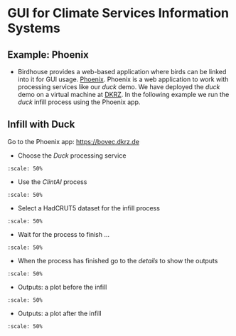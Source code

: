 # GUI for Climate Services Information Systems

## Example: Phoenix

* Birdhouse provides a web-based application where birds can be linked into it for GUI usage.  [Phoenix](https://github.com/bird-house/pyramid-phoenix). Phoenix is a web application to work with processing services like our *duck* demo.
We have deployed the *duck* demo on a virtual machine at [DKRZ](https://www.dkrz.de/en/).
In the following example we run the *duck* infill process using the Phoenix app.

## Infill with Duck

Go to the Phoenix app:
https://bovec.dkrz.de

* Choose the *Duck* processing service
```{figure} /media/phoenix-duck-wps.png
:scale: 50%
```

* Use the *ClintAI* process
```{figure} /media/phoenix-duck-processes.png
:scale: 50%
```

* Select a HadCRUT5 dataset for the infill process
```{figure} /media/phoenix-duck-infill.png
:scale: 50%
```

* Wait for the process to finish ...
```{figure} /media/phoenix-duck-monitor.png
:scale: 50%
```

* When the process has finished go to the *details* to show the outputs
```{figure} /media/phoenix-duck-outputs.png
:scale: 50%
```

* Outputs: a plot before the infill
```{figure} /media/duck-plot-before.png
:scale: 50%
```

* Outputs: a plot after the infill
```{figure} /media/duck-plot-after.png
:scale: 50%
```
